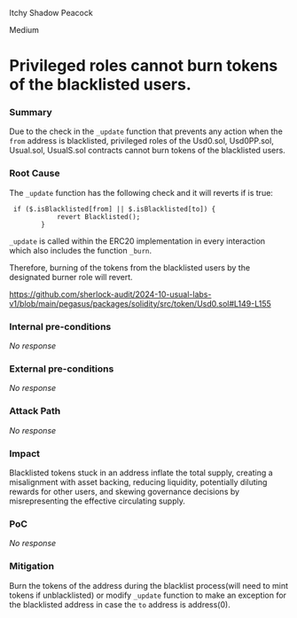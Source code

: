 Itchy Shadow Peacock

Medium

# Privileged roles cannot burn tokens of the blacklisted users.

### Summary

Due to the check in the ```_update``` function that prevents any action when the ```from``` address is blacklisted, privileged roles of the Usd0.sol, Usd0PP.sol, Usual.sol, UsualS.sol contracts cannot burn tokens of the blacklisted users.

### Root Cause

The ```_update``` function has the following check and it will reverts if is true:
```solidity
 if ($.isBlacklisted[from] || $.isBlacklisted[to]) {
            revert Blacklisted();
        }
```
```_update``` is called within the ERC20 implementation in every interaction which also includes the function ```_burn```. 

Therefore, burning of the tokens from the blacklisted users by the designated burner role will revert. 

https://github.com/sherlock-audit/2024-10-usual-labs-v1/blob/main/pegasus/packages/solidity/src/token/Usd0.sol#L149-L155


### Internal pre-conditions

_No response_

### External pre-conditions

_No response_

### Attack Path

_No response_

### Impact

Blacklisted tokens stuck in an address inflate the total supply, creating a misalignment with asset backing, reducing liquidity, potentially diluting rewards for other users, and skewing governance decisions by misrepresenting the effective circulating supply.








### PoC

_No response_

### Mitigation

Burn the tokens of the address during the blacklist process(will need to mint tokens if unblacklisted) or modify ```_update``` function to make an exception for the blacklisted address in case the ```to``` address is address(0). 